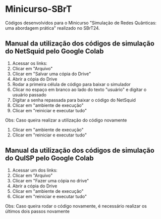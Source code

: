 # Minicurso-SBrT
Códigos desenvolvidos para o Minicurso "Simulação de Redes Quânticas: uma abordagem prática" realizado no SBrT24.

## Manual da utilização dos códigos de simulação do NetSquid pelo Google Colab
1. Acessar os links:
1. Clicar em "Arquivo"
1. Clicar em "Salvar uma cópia do Drive"
1. Abrir a cópia do Drive
1. Rodar a primeira célula de código para baixar o simulador
1. Clicar no espaço em branco ao lado do texto "usuário" e digitar o usuário passado
1. Digitar a senha repassada para baixar o código do NetSquid
1. Clicar em "ambiente de execução"
1. Clicar em "reiniciar e executar tudo"  

Obs: Caso queira realizar a utilização do código novamente
1. Clicar em "ambiente de execução"
1. Clicar em "reiniciar e executar tudo"

## Manual da utilização dos códigos de simulação do QuISP pelo Google Colab
1. Acessar um dos links: 
1. Clicar em "Arquivo"
1. Clicar em "Fazer uma cópia no drive"
1. Abrir a cópia do Drive
1. Clicar em "ambiente de execução"
1. Clicar em "reiniciar e executar tudo"  

Obs: Caso queira rodar o código novamente, é necessário realizar os últimos dois passos novamente